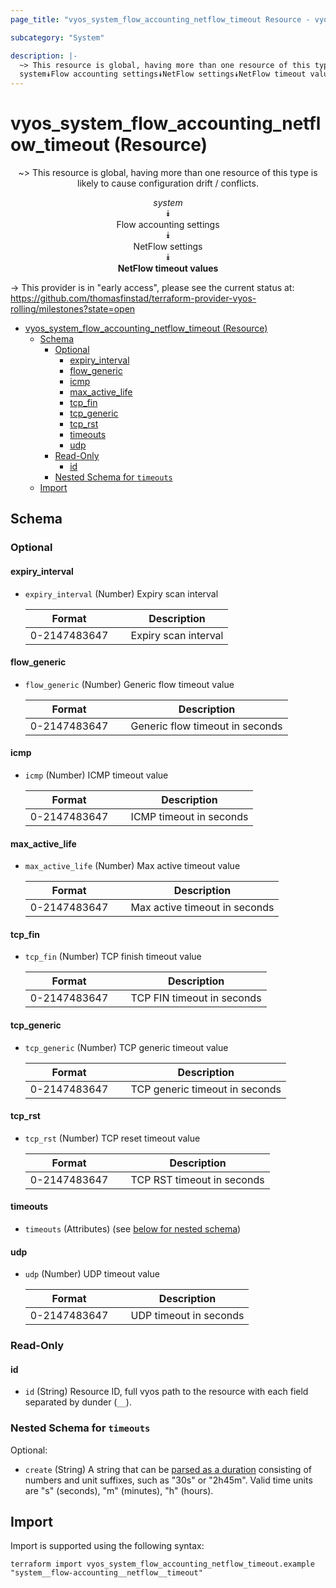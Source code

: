 ```yaml
---
page_title: "vyos_system_flow_accounting_netflow_timeout Resource - vyos"

subcategory: "System"

description: |-
  ~> This resource is global, having more than one resource of this type is likely to cause configuration drift / conflicts.
  system⯯Flow accounting settings⯯NetFlow settings⯯NetFlow timeout values
---
```


# vyos_system_flow_accounting_netflow_timeout (Resource)
<center>

~> This resource is global, having more than one resource of this type is likely to cause configuration drift / conflicts.

*system*  
⯯  
Flow accounting settings  
⯯  
NetFlow settings  
⯯  
**NetFlow timeout values**


</center>

-> This provider is in "early access", please see the current status at: https://github.com/thomasfinstad/terraform-provider-vyos-rolling/milestones?state=open

<!--TOC-->

- [vyos_system_flow_accounting_netflow_timeout (Resource)](#vyos_system_flow_accounting_netflow_timeout-resource)
  - [Schema](#schema)
    - [Optional](#optional)
      - [expiry_interval](#expiry_interval)
      - [flow_generic](#flow_generic)
      - [icmp](#icmp)
      - [max_active_life](#max_active_life)
      - [tcp_fin](#tcp_fin)
      - [tcp_generic](#tcp_generic)
      - [tcp_rst](#tcp_rst)
      - [timeouts](#timeouts)
      - [udp](#udp)
    - [Read-Only](#read-only)
      - [id](#id)
    - [Nested Schema for `timeouts`](#nested-schema-for-timeouts)
  - [Import](#import)

<!--TOC-->

<!-- schema generated by tfplugindocs -->
## Schema

### Optional

#### expiry_interval
- `expiry_interval` (Number) Expiry scan interval

    |  Format        &emsp;|  Description           |
    |----------------|------------------------|
    |  0-2147483647  &emsp;|  Expiry scan interval  |
#### flow_generic
- `flow_generic` (Number) Generic flow timeout value

    |  Format        &emsp;|  Description                      |
    |----------------|-----------------------------------|
    |  0-2147483647  &emsp;|  Generic flow timeout in seconds  |
#### icmp
- `icmp` (Number) ICMP timeout value

    |  Format        &emsp;|  Description              |
    |----------------|---------------------------|
    |  0-2147483647  &emsp;|  ICMP timeout in seconds  |
#### max_active_life
- `max_active_life` (Number) Max active timeout value

    |  Format        &emsp;|  Description                    |
    |----------------|---------------------------------|
    |  0-2147483647  &emsp;|  Max active timeout in seconds  |
#### tcp_fin
- `tcp_fin` (Number) TCP finish timeout value

    |  Format        &emsp;|  Description                 |
    |----------------|------------------------------|
    |  0-2147483647  &emsp;|  TCP FIN timeout in seconds  |
#### tcp_generic
- `tcp_generic` (Number) TCP generic timeout value

    |  Format        &emsp;|  Description                     |
    |----------------|----------------------------------|
    |  0-2147483647  &emsp;|  TCP generic timeout in seconds  |
#### tcp_rst
- `tcp_rst` (Number) TCP reset timeout value

    |  Format        &emsp;|  Description                 |
    |----------------|------------------------------|
    |  0-2147483647  &emsp;|  TCP RST timeout in seconds  |
#### timeouts
- `timeouts` (Attributes) (see [below for nested schema](#nestedatt--timeouts))
#### udp
- `udp` (Number) UDP timeout value

    |  Format        &emsp;|  Description             |
    |----------------|--------------------------|
    |  0-2147483647  &emsp;|  UDP timeout in seconds  |

### Read-Only

#### id
- `id` (String) Resource ID, full vyos path to the resource with each field separated by dunder (`__`).

<a id="nestedatt--timeouts"></a>
### Nested Schema for `timeouts`

Optional:

- `create` (String) A string that can be [parsed as a duration](https://pkg.go.dev/time#ParseDuration) consisting of numbers and unit suffixes, such as &#34;30s&#34; or &#34;2h45m&#34;. Valid time units are &#34;s&#34; (seconds), &#34;m&#34; (minutes), &#34;h&#34; (hours).

## Import

Import is supported using the following syntax:

```shell
terraform import vyos_system_flow_accounting_netflow_timeout.example "system__flow-accounting__netflow__timeout"
```
